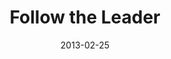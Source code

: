 ---
layout: media
category: media
series: "Follow the Leader"
title: "Follow the Leader"
date: 2013-02-25
description: "Chuck Mingo talks about how following the Leader is best with a tribe."
video: "https://s3.amazonaws.com/crossroadsvideomessages/followtheleader_oakley_03.mp4"
video-poster: "https://www.crossroads.net/uploadedfiles/followtheleader_oakley_03_still.jpg"
---